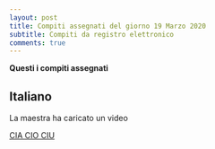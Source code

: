 ```yaml
---
layout: post
title: Compiti assegnati del giorno 19 Marzo 2020
subtitle: Compiti da registro elettronico
comments: true
---
```



**Questi i compiti assegnati**

## Italiano

La maestra ha caricato un video 

[CIA CIO CIU](https://youtu.be/2fRDJM6ZzSE)

